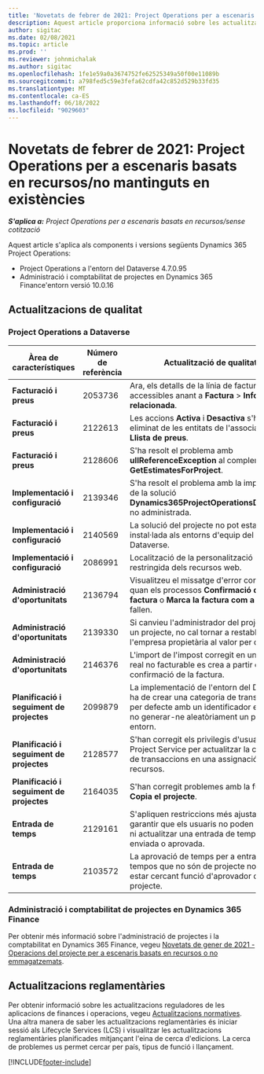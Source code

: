 ```yaml
---
title: 'Novetats de febrer de 2021: Project Operations per a escenaris basats en recursos/no mantinguts en existències'
description: Aquest article proporciona informació sobre les actualitzacions de qualitat disponibles a la versió de febrer de 2021 de Project Operations per a escenaris basats en recursos o no emmagatzemats.
author: sigitac
ms.date: 02/08/2021
ms.topic: article
ms.prod: ''
ms.reviewer: johnmichalak
ms.author: sigitac
ms.openlocfilehash: 1fe1e59a0a3674752fe62525349a50f00e11089b
ms.sourcegitcommit: a798fed5c59e3fefa62cdfa42c852d529b33fd35
ms.translationtype: MT
ms.contentlocale: ca-ES
ms.lasthandoff: 06/18/2022
ms.locfileid: "9029603"
---
```

# <a name="whats-new-february-2021---project-operations-for-resourcenon-stocked-based-scenarios"></a>Novetats de febrer de 2021: Project Operations per a escenaris basats en recursos/no mantinguts en existències

_**S'aplica a:** Project Operations per a escenaris basats en recursos/sense cotització_

Aquest article s'aplica als components i versions següents Dynamics 365 Project Operations:

- Project Operations a l'entorn del Dataverse 4.7.0.95
- Administració i comptabilitat de projectes en Dynamics 365 Finance'entorn versió 10.0.16 

## <a name="quality-updates"></a>Actualitzacions de qualitat

### <a name="project-operations-on-dataverse"></a>Project Operations a Dataverse

| **Àrea de característiques** | **Número de referència** | **Actualització de qualitat** |
| --- | --- | --- |
| **Facturació i preus** | 2053736 | Ara, els detalls de la línia de factura estan accessibles anant a **Factura** > **Informació relacionada**. |
| **Facturació i preus** | 2122613 | Les accions **Activa** i **Desactiva** s'han eliminat de les entitats de l'associació **Llista de preus**. |
| **Facturació i preus** | 2128606 | S'ha resolt el problema amb **ullReferenceException** al complement **GetEstimatesForProject**. |
| **Implementació i configuració** | 2139346 | S'ha resolt el problema amb la importació de la solució **Dynamics365ProjectOperationsDualWrite** no administrada. |
| **Implementació i configuració** | 2140569 | La solució del projecte no pot estar instal·lada als entorns d'equip del Dataverse. |
| **Implementació i configuració** | 2086991 | Localització de la personalització restringida dels recursos web. |
| **Administració d'oportunitats** | 2136794 | Visualitzeu el missatge d'error correcte quan els processos **Confirmació de la factura** o **Marca la factura com a pagada** fallen. |
| **Administració d'oportunitats** | 2139330 | Si canvieu l'administrador del projecte en un projecte, no cal tornar a restablir l'empresa propietària al valor per defecte. |
| **Administració d'oportunitats** | 2146376 | L'import de l'impost corregit en un valor real no facturable es crea a partir de la confirmació de la factura. |
| **Planificació i seguiment de projectes** | 2099879 | La implementació de l'entorn del Dataverse ha de crear una categoria de transacció per defecte amb un identificador estàtic i no generar-ne aleatòriament un per entorn. |
| **Planificació i seguiment de projectes** | 2128577 | S'han corregit els privilegis d'usuari del Project Service per actualitzar la categoria de transaccions en una assignació de recursos. |
| **Planificació i seguiment de projectes** | 2164035 | S'han corregit problemes amb la funció **Copia el projecte**. |
| **Entrada de temps** | 2129161 | S'apliquen restriccions més ajustades per garantir que els usuaris no poden canviar ni actualitzar una entrada de temps enviada o aprovada. |
| **Entrada de temps** | 2103572 | La aprovació de temps per a entrades de tempos que no són de projecte no pot estar cercant funció d'aprovador de projecte. |

### <a name="project-management-and-accounting-in-dynamics-365-finance"></a>Administració i comptabilitat de projectes en Dynamics 365 Finance 

Per obtenir més informació sobre l'administració de projectes i la comptabilitat en Dynamics 365 Finance, vegeu [Novetats de gener de 2021 - Operacions del projecte per a escenaris basats en recursos o no emmagatzemats](whats-new-jan-2021-resource-based.md).


## <a name="regulatory-updates"></a>Actualitzacions reglamentàries

Per obtenir informació sobre les actualitzacions reguladores de les aplicacions de finances i operacions, vegeu [Actualitzacions normatives](/dynamics365/finance/localizations/regulatory-updates). Una altra manera de saber les actualitzacions reglamentàries és iniciar sessió als Lifecycle Services (LCS) i visualitzar les actualitzacions reglamentàries planificades mitjançant l'eina de cerca d'edicions. La cerca de problemes us permet cercar per país, tipus de funció i llançament.


[!INCLUDE[footer-include](../includes/footer-banner.md)]